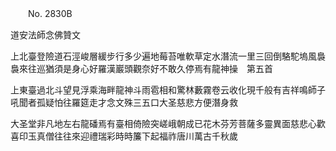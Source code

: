 ﻿　　No. 2830B

道安法師念佛贊文

上北臺登險道石涇峻層緩步行多少遍地莓苔唯軟草定水潛流一里三回倒駱駝塢風裊裊來往巡猶須是身心好羅漢巖頭觀奈好不敢久停焉有龍神操　第五首

上東臺過北斗望見浮乘海畔龍神斗雨雹相和驚林藪霧卷云收化現千般有吉祥鳴師子吼聞者孤疑怕往羅筵走才念文殊三五口大圣慈悲方便潛身救

大圣堂非凡地左右龍磻焉有臺相倚險突嵯峨朝成已花木芬芳菩薩多靈異面慈悲心歡喜印玉真僧往往來迎禮瑞彩時時簾下起福祚唐川萬古千秋歲
